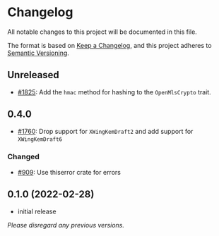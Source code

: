 # Changelog

All notable changes to this project will be documented in this file.

The format is based on [Keep a Changelog](https://keepachangelog.com/en/1.0.0/),
and this project adheres to [Semantic Versioning](https://semver.org/spec/v2.0.0.html).

## Unreleased
- [#1825](https://github.com/openmls/openmls/pull/1825): Add the `hmac` method for hashing to the `OpenMlsCrypto` trait.

## 0.4.0

- [#1760](https://github.com/openmls/openmls/pull/1760): Drop support for `XWingKemDraft2` and add support for `XWingKemDraft6`

### Changed

- [#909](https://github.com/openmls/openmls/pull/909): Use thiserror crate for errors

## 0.1.0 (2022-02-28)

- initial release

_Please disregard any previous versions._
